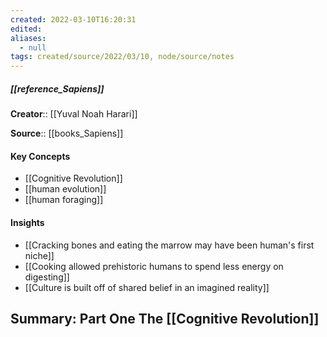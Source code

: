 ```yaml
---
created: 2022-03-10T16:20:31 
edited: 
aliases:
  - null
tags: created/source/2022/03/10, node/source/notes
---
```


##### [[reference_Sapiens]]
**Creator**:: [[Yuval Noah Harari]]
 
**Source**:: [[books_Sapiens]]

#### Key Concepts
- [[Cognitive Revolution]]
- [[human evolution]]
- [[human foraging]]

#### Insights
- [[Cracking bones and eating the marrow may have been human's first niche]]
- [[Cooking allowed prehistoric humans to spend less energy on digesting]]
- [[Culture is built off of shared belief in an imagined reality]]

## Summary: Part One The [[Cognitive Revolution]]